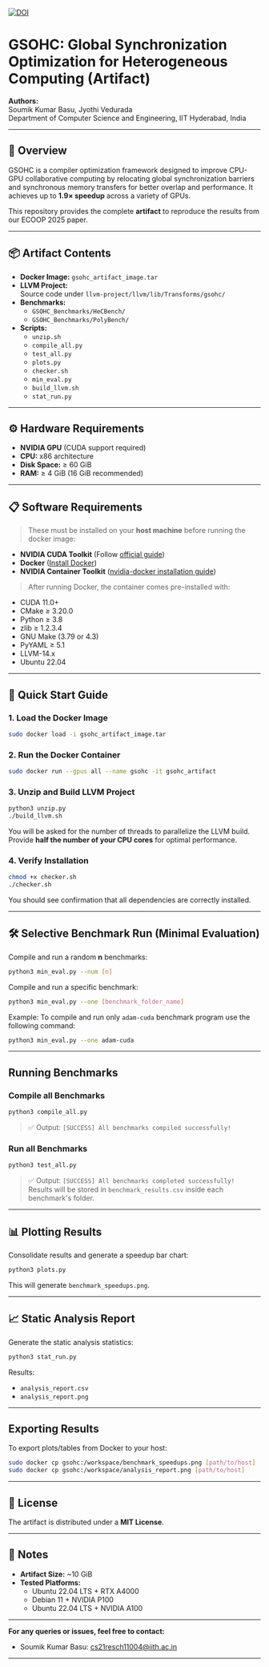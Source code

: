 [![DOI](https://zenodo.org/badge/DOI/10.5281/zenodo.15302892.svg)](https://doi.org/10.5281/zenodo.15302892)


# GSOHC: Global Synchronization Optimization for Heterogeneous Computing (Artifact)

**Authors:**  
Soumik Kumar Basu, Jyothi Vedurada  
Department of Computer Science and Engineering,
IIT Hyderabad, India

---

## 📄 Overview
GSOHC is a compiler optimization framework designed to improve CPU-GPU collaborative computing by relocating global synchronization barriers and synchronous memory transfers for better overlap and performance. It achieves up to **1.9× speedup** across a variety of GPUs.

This repository provides the complete **artifact** to reproduce the results from our ECOOP 2025 paper.

---

## 📦 Artifact Contents
- **Docker Image:** `gsohc_artifact_image.tar`
- **LLVM Project:**  
  Source code under `llvm-project/llvm/lib/Transforms/gsohc/`
- **Benchmarks:**  
  - `GSOHC_Benchmarks/HeCBench/`
  - `GSOHC_Benchmarks/PolyBench/`
- **Scripts:**  
  - `unzip.sh`
  - `compile_all.py`
  - `test_all.py`
  - `plots.py`
  - `checker.sh`
  - `min_eval.py`
  - `build_llvm.sh`
  - `stat_run.py`


---

## ⚙️ Hardware Requirements
- **NVIDIA GPU** (CUDA support required)
- **CPU:** x86 architecture
- **Disk Space:** ≥ 60 GiB
- **RAM:** ≥ 4 GiB (16 GiB recommended)

---

## 📋 Software Requirements
> These must be installed on your **host machine** before running the docker image:

- **NVIDIA CUDA Toolkit** (Follow [official guide](https://developer.nvidia.com/cuda-downloads))
- **Docker** ([Install Docker](https://docs.docker.com/engine/install/))
- **NVIDIA Container Toolkit** ([nvidia-docker installation guide](https://docs.nvidia.com/datacenter/cloud-native/container-toolkit/latest/install-guide.html))

> After running Docker, the container comes pre-installed with:
- CUDA 11.0+
- CMake ≥ 3.20.0
- Python ≥ 3.8
- zlib ≥ 1.2.3.4
- GNU Make (3.79 or 4.3)
- PyYAML ≥ 5.1
- LLVM-14.x
- Ubuntu 22.04

---

## 🚀 Quick Start Guide

### 1. Load the Docker Image
```bash
sudo docker load -i gsohc_artifact_image.tar
```

### 2. Run the Docker Container
```bash
sudo docker run --gpus all --name gsohc -it gsohc_artifact
```

### 3. Unzip and Build LLVM Project
```bash
python3 unzip.py
./build_llvm.sh
```
You will be asked for the number of threads to parallelize the LLVM build. Provide **half the number of your CPU cores** for optimal performance.

### 4. Verify Installation
```bash
chmod +x checker.sh
./checker.sh
```
You should see confirmation that all dependencies are correctly installed.

---

## 🛠️ Selective Benchmark Run (Minimal Evaluation)

Compile and run a random **n** benchmarks:
```bash
python3 min_eval.py --num [n]
```

Compile and run a specific benchmark:
```bash
python3 min_eval.py --one [benchmark_folder_name]
```
Example:
To compile and run only ```adam-cuda``` benchmark program use the following command:
```bash
python3 min_eval.py --one adam-cuda
```

---

## Running Benchmarks

### Compile all Benchmarks
```bash
python3 compile_all.py
```
> ✅ Output: `[SUCCESS] All benchmarks compiled successfully!`

### Run all Benchmarks
```bash
python3 test_all.py
```
> ✅ Output: `[SUCCESS] All benchmarks completed successfully!`  
> Results will be stored in `benchmark_results.csv` inside each benchmark's folder.

---

## 📊 Plotting Results
Consolidate results and generate a speedup bar chart:
```bash
python3 plots.py
```
This will generate `benchmark_speedups.png`.

---

## 📈 Static Analysis Report
Generate the static analysis statistics:
```bash
python3 stat_run.py
```
Results:
- `analysis_report.csv`
- `analysis_report.png`

---

## Exporting Results
To export plots/tables from Docker to your host:
```bash
sudo docker cp gsohc:/workspace/benchmark_speedups.png [path/to/host]
sudo docker cp gsohc:/workspace/analysis_report.png [path/to/host]
```

---

## 📜 License
The artifact is distributed under a **MIT License**.

---

## 🧩 Notes
- **Artifact Size:** ~10 GiB
- **Tested Platforms:**
  - Ubuntu 22.04 LTS + RTX A4000
  - Debian 11 + NVIDIA P100
  - Ubuntu 22.04 LTS + NVIDIA A100

---

**For any queries or issues, feel free to contact:**  
- Soumik Kumar Basu: [cs21resch11004@iith.ac.in](mailto:cs21resch11004@iith.ac.in)  

---
